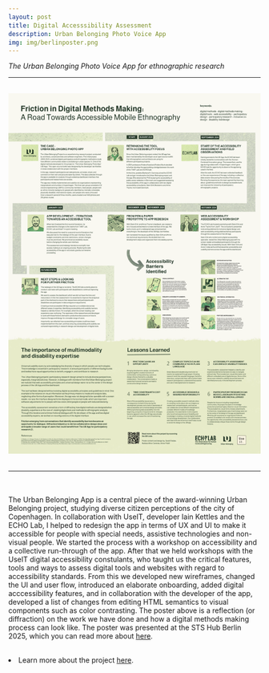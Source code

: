 ```yaml
---
layout: post
title: Digital Accesssibility Assessment
description: Urban Belonging Photo Voice App
img: img/berlinposter.png
---
```


<i>The Urban Belonging Photo Voice App for ethnographic research</i>

***

<br/>
<div>
	 <img class="col three" src="/img/berlinposter.png" alt="poster for the Berlin STS conference" title="Poster ofr the STS Hub Berlin Conference 2025"/>
</div>
<div>
<img />
</div>
<div>
	
</div>

***

<br/><br/>
The Urban Belonging App is a central piece of the award-winning Urban Belonging project, studying diverse citizen perceptions of the city of Copenhagen. In collaboration with UseIT, developer Iain Kettles and the ECHO Lab, I helped to redesign the app in terms of UX and UI to make it accessible for people with special needs, assistive technologies and non-visual people. We started the process with a workshop on accessibility and a collective run-through of the app. After that we held workshops with the UseIT digital accessibility constulants, who taught us the critical features, tools and ways to assess digital tools and websites with regard to accessibility standards. From this we developed new wireframes, changed the UI and user flow, introduced an elaborate onboarding, added digital acccessibility features, and in collaboration with the developer of the app, developed a list of changes from editing HTML semantics to visual components such as color contrasting. 
The poster above is a reflection (or diffraction) on the work we have done and how a digital methods making process can look like. The poster was presented at the STS Hub Berlin 2025, which you can read more about <a href="http://sts-hub.de/25/index.html" target="blank">here</a>.


<p align="middle">
</p>
<br/>
<li>Learn more about the project <a href="http://github.com/ECHOlab-DTU/UB-App-Accessibility-Development" target="blank">here</a>.</li>
<br/><br/><br/>
